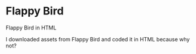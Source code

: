 # Flappy Bird
Flappy Bird in HTML

I downloaded assets from Flappy Bird and coded it in HTML because why not?
